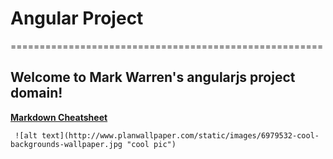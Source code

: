# Angular Project
======================================================
## Welcome to Mark Warren's angularjs project domain!

[**__Markdown Cheatsheet__**](https://github.com/adam-p/markdown-here/wiki/Markdown-Cheatsheet)


     ![alt text](http://www.planwallpaper.com/static/images/6979532-cool-backgrounds-wallpaper.jpg "cool pic")


